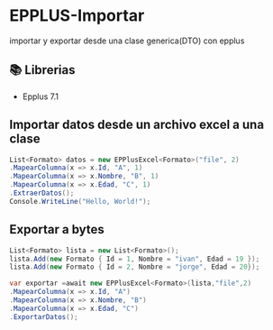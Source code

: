 # EPPLUS-Importar
importar y exportar desde una clase generica(DTO) con epplus 

## 📚 Librerias
 - Epplus 7.1

## Importar datos desde un archivo excel a una clase 
```c#
List<Formato> datos = new EPPlusExcel<Formato>("file", 2)
.MapearColumna(x => x.Id, "A", 1)
.MapearColumna(x => x.Nombre, "B", 1)
.MapearColumna(x => x.Edad, "C", 1)
.ExtraerDatos();
Console.WriteLine("Hello, World!"); 
```
## Exportar a bytes
```c#
List<Formato> lista = new List<Formato>();
lista.Add(new Formato { Id = 1, Nombre = "ivan", Edad = 19 });
lista.Add(new Formato { Id = 2, Nombre = "jorge", Edad = 20});

var exportar =await new EPPlusExcel<Formato>(lista,"file",2)
.MapearColumna(x => x.Id, "A")
.MapearColumna(x => x.Nombre, "B")
.MapearColumna(x => x.Edad, "C")
.ExportarDatos();
```
